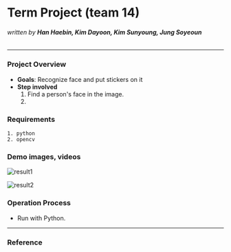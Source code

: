 # Term Project (team 14)
###### _written by ***Han Haebin, Kim Dayoon, Kim Sunyoung, Jung Soyeoun***_

---

### **Project Overview**
- **Goals**: Recognize face and put stickers on it
- **Step involved**
    1. Find a person's face in the image.
    2. 


### **Requirements**
    1. python
    2. opencv


### **Demo images, videos**
![result1](https://user-images.githubusercontent.com/112797078/206885322-350bf293-1ee9-4f8f-ae9a-6702b9821555.png)

![result2](https://user-images.githubusercontent.com/112797078/206885375-d8a7c63d-7e79-4f23-90f9-d9bfa6049f26.png)

### **Operation Process**
- Run with Python.

---
### **Reference**
